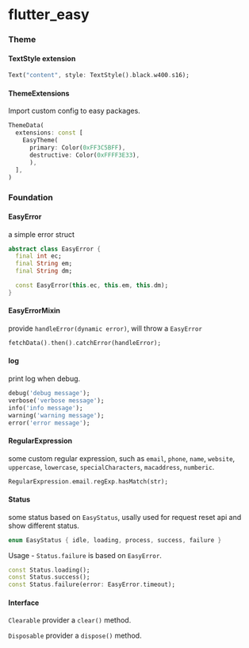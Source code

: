 # flutter_easy

### Theme

#### TextStyle extension
```dart
Text("content", style: TextStyle().black.w400.s16);
```

#### ThemeExtensions
Import custom config to easy packages.

```dart
ThemeData(
  extensions: const [
    EasyTheme(
      primary: Color(0xFF3C5BFF),
      destructive: Color(0xFFFF3E33),
      ),
  ],
)
```
### Foundation

#### EasyError

a simple error struct

```dart
abstract class EasyError {
  final int ec;
  final String em;
  final String dm;

  const EasyError(this.ec, this.em, this.dm);
}
```

#### EasyErrorMixin

provide `handleError(dynamic error)`, will throw a `EasyError`

```dart
fetchData().then().catchError(handleError);
```

#### log

print log when debug.

```dart
debug('debug message');
verbose('verbose message');
info('info message');
warning('warning message');
error('error message');
```

#### RegularExpression

some custom regular expression, such as `email`, `phone`, `name`, `website`, `uppercase`, `lowercase`, `specialCharacters`, `macaddress`, `numberic`.

```dart
RegularExpression.email.regExp.hasMatch(str);
```

#### Status

some status based on `EasyStatus`, usally used for request reset api and show different status.

```dart
enum EasyStatus { idle, loading, process, success, failure }
```
Usage - `Status.failure` is based on `EasyError`.

```dart
const Status.loading();
const Status.success();
const Status.failure(error: EasyError.timeout);
```

#### Interface

`Clearable` provider a `clear()` method.

`Disposable` provider a `dispose()` method.

